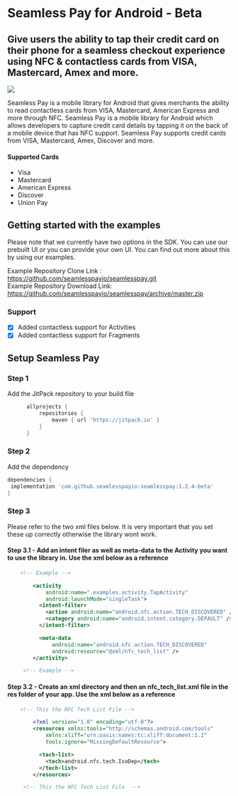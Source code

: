 # Seamless Pay for Android - Beta

## Give users the ability to tap their credit card on their phone for a seamless checkout experience using NFC & contactless cards from VISA, Mastercard, Amex and more.

[![](https://jitpack.io/v/seamlesspayio/seamlesspay.svg)](https://jitpack.io/#seamlesspayio/seamlesspay)

Seamless Pay is a mobile library for Android that gives merchants the ability to read contactless cards from VISA, Mastercard, American Express and more through NFC.
Seamless Pay is a mobile library for Android which allows developers to capture credit card details by tapping it on the back of a mobile device that has NFC support.
Seamless Pay supports credit cards from VISA, Mastercard, Amex, Discover and more.

#### Supported Cards
 - Visa
 - Mastercard
 - American Express
 - Discover
 - Union Pay

## Getting started with the examples
Please note that we currently have two options in the SDK. You can use our prebuilt UI or you can provide your own UI.
You can find out more about this by using our examples.

Example Repository Clone Link : https://github.com/seamlesspayio/seamlesspay.git </br>
Example Repository Download Link: https://github.com/seamlesspayio/seamlesspay/archive/master.zip

### Support

- [x] Added contactless support for Activities
- [x] Added contactless support for Fragments

## Setup Seamless Pay

### Step 1
Add the JitPack repository to your build file
```groovy
      allprojects {
          repositories {
              maven { url 'https://jitpack.io' }
          }
      }
```

### Step 2
Add the dependency
```groovy
dependencies {
 implementation 'com.github.seamlesspayio:seamlesspay:1.2.4-beta'
}
```

### Step 3
Please refer to the two xml files below. It is very important that you set these up correctly otherwise the library wont work.

#### Step 3.1 - Add an intent filer as well as meta-data to the Activity you want to use the library in. Use the xml below as a reference
```xml
    <!-- Example -->

        <activity
            android:name=".examples.activity.TapActivity"
            android:launchMode="singleTask">
          <intent-filter>
            <action android:name="android.nfc.action.TECH_DISCOVERED" />
            <category android:name="android.intent.category.DEFAULT" />
          </intent-filter>

          <meta-data
              android:name="android.nfc.action.TECH_DISCOVERED"
              android:resource="@xml/nfc_tech_list" />
        </activity>

     <!-- Example -->
```

#### Step 3.2 - Create an xml directory and then an nfc_tech_list.xml file in the res folder of your app. Use the xml below as a reference
```xml
    <!-- This the NFC Tech List File -->

        <?xml version="1.0" encoding="utf-8"?>
        <resources xmlns:tools="http://schemas.android.com/tools"
            xmlns:xliff="urn:oasis:names:tc:xliff:document:1.2"
            tools:ignore="MissingDefaultResource">

          <tech-list>
            <tech>android.nfc.tech.IsoDep</tech>
          </tech-list>
        </resources>

     <!-- This the NFC Tech List File  -->
```
